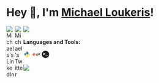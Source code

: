 # Hey 👋, I'm [Michael Loukeris](https://www.linkedin.com/in/mloukeris/)!

<a href="https://www.linkedin.com/in/mloukeris/">
<img align="left" alt="Michaels's LinkedIn" width="22px" src="https://cdn.jsdelivr.net/npm/simple-icons@v3/icons/telegram.svg" />
</a>
<a href="https://twitter.com/mi_louk">
<img align="left" alt="Michael's Twitter" width="22px" src="https://cdn.jsdelivr.net/npm/simple-icons@v3/icons/twitter.svg" />
</a>

![](https://komarev.com/ghpvc/?username=milouk)

**Languages and Tools:**

<code><img height="20" src="https://raw.githubusercontent.com/github/explore/80688e429a7d4ef2fca1e82350fe8e3517d3494d/topics/python/python.png"></code>
<code><img height="20" src="https://raw.githubusercontent.com/github/explore/80688e429a7d4ef2fca1e82350fe8e3517d3494d/topics/git/git.png"></code>
<code><img height="20" src="https://raw.githubusercontent.com/github/explore/80688e429a7d4ef2fca1e82350fe8e3517d3494d/topics/terminal/terminal.png"></code>

![](https://github-readme-stats.vercel.app/api?username=milouk&show_icons=true&theme=dark)
